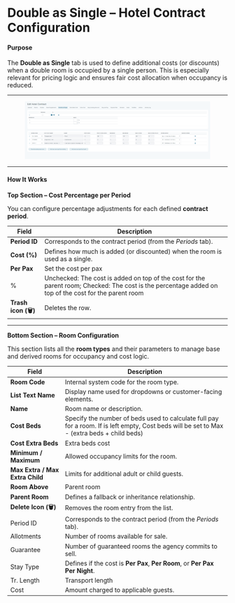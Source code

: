 # Double as Single – Hotel Contract Configuration

#### Purpose

The **Double as Single** tab is used to define additional costs (or discounts) when a double room is occupied by a single person. This is especially relevant for pricing logic and ensures fair cost allocation when occupancy is reduced.

***

<figure><img src="../.gitbook/assets/image (299).png" alt=""><figcaption></figcaption></figure>

***

#### How It Works

**Top Section – Cost Percentage per Period**

You can configure percentage adjustments for each defined **contract period**.

| Field               | Description                                                                                                                                                                                                                            |
| ------------------- | -------------------------------------------------------------------------------------------------------------------------------------------------------------------------------------------------------------------------------------- |
| **Period ID**       | Corresponds to the contract period (from the _Periods_ tab).                                                                                                                                                                           |
| **Cost (%)**        | Defines how much is added (or discounted) when the room is used as a single.                                                                                                                                                           |
|  **Per Pax**        | Set the cost per pax                                                                                                                                                                                                                   |
| %                   | Unchecked: The cost is added on top of the cost for the parent room;                                                                                  Checked: The cost is the percentage added on top of the cost for the parent room |
| **Trash icon (🗑)** | Deletes the row.                                                                                                                                                                                                                       |

***

**Bottom Section – Room Configuration**

This section lists all the **room types** and their parameters to manage base and derived rooms for occupancy and cost logic.

| Field                           | Description                                                                                                                                    |
| ------------------------------- | ---------------------------------------------------------------------------------------------------------------------------------------------- |
| **Room Code**                   | Internal system code for the room type.                                                                                                        |
| **List Text Name**              | Display name used for dropdowns or customer-facing elements.                                                                                   |
| **Name**                        | Room name or description.                                                                                                                      |
| **Cost Beds**                   | Specify the number of beds used to calculate full pay for a room. If is left empty, Cost beds will be set to  Max - (extra beds + child beds)  |
| **Cost Extra Beds**             | Extra beds cost                                                                                                                                |
| **Minimum / Maximum**           | Allowed occupancy limits for the room.                                                                                                         |
| **Max Extra / Max Extra Child** | Limits for additional adult or child guests.                                                                                                   |
| **Room Above**                  | Parent room                                                                                                                                    |
| **Parent Room**                 | Defines a fallback or inheritance relationship.                                                                                                |
| **Delete Icon (🗑)**            | Removes the room entry from the list.                                                                                                          |
| Period ID                       | Corresponds to the contract period (from the _Periods_ tab).                                                                                   |
| Allotments                      | Number of rooms available for sale.                                                                                                            |
| Guarantee                       | Number of guaranteed rooms the agency commits to sell.                                                                                         |
| Stay Type                       | Defines if the cost is **Per Pax**, **Per Room**, or **Per Pax Per Night**.                                                                    |
| Tr. Length                      | Transport length                                                                                                                               |
| Cost                            | Amount charged to applicable guests.                                                                                                           |
